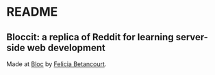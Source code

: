 # README

## Bloccit: a replica of Reddit for learning server-side web development

Made at [Bloc](https://bloc.io) by [Felicia Betancourt](https://go-firefly.com).
